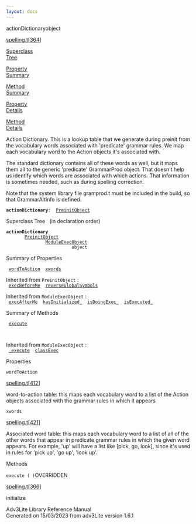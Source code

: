 ```yaml
---
layout: docs
---
```

<span class="title">actionDictionary</span><span class="type">object</span>

[spelling.t](../file/spelling.t.html)\[[364](../source/spelling.t.html#364)\]

[Superclass  
Tree](#_SuperClassTree_)

[Property  
Summary](#_PropSummary_)

[Method  
Summary](#_MethodSummary_)

[Property  
Details](#_Properties_)

[Method  
Details](#_Methods_)

<div class="fdesc">

Action Dictionary. This is a lookup table that we generate during
preinit from the vocabulary words associated with 'predicate' grammar
rules. We map each vocabulary word to the Action objects it's associated
with.

The standard dictionary contains all of these words as well, but it maps
them all to the generic 'predicate' GrammarProd object. That doesn't
help us identify which words are associated with which actions. That
information is sometimes needed, such as during spelling correction.

Note that the system library file gramprod.t must be included in the
build, so that GrammarAltInfo is defined.

**`actionDictionary`**` :   `[`PreinitObject`](../object/PreinitObject.html)

</div>

<span id="_SuperClassTree_"></span>

<div class="mjhd">

<span class="hdln">Superclass Tree</span>   (in declaration order)

</div>

**`actionDictionary`**  
`         `[`PreinitObject`](../object/PreinitObject.html)  
`                 `[`ModuleExecObject`](../object/ModuleExecObject.html)  
`                         object`  
<span id="_PropSummary_"></span>

<div class="mjhd">

<span class="hdln">Summary of Properties</span>  

</div>

` `[`wordToAction`](#wordToAction)`  `[`xwords`](#xwords)`  `

Inherited from `PreinitObject` :  
` `[`execBeforeMe`](../object/PreinitObject.html#execBeforeMe)`  `[`reverseGlobalSymbols`](../object/PreinitObject.html#reverseGlobalSymbols)`  `

Inherited from `ModuleExecObject` :  
` `[`execAfterMe`](../object/ModuleExecObject.html#execAfterMe)`  `[`hasInitialized_`](../object/ModuleExecObject.html#hasInitialized_)`  `[`isDoingExec_`](../object/ModuleExecObject.html#isDoingExec_)`  `[`isExecuted_`](../object/ModuleExecObject.html#isExecuted_)`  `

<span id="_MethodSummary_"></span>

<div class="mjhd">

<span class="hdln">Summary of Methods</span>  

</div>

` `[`execute`](#execute)`  `

` `

Inherited from `ModuleExecObject` :  
` `[`_execute`](../object/ModuleExecObject.html#_execute)`  `[`classExec`](../object/ModuleExecObject.html#classExec)`  `

<span id="_Properties_"></span>

<div class="mjhd">

<span class="hdln">Properties</span>  

</div>

<span id="wordToAction"></span>

`wordToAction`

[spelling.t](../file/spelling.t.html)\[[412](../source/spelling.t.html#412)\]

<div class="desc">

word-to-action table: this maps each vocabulary word to a list of the
Action objects associated with the grammar rules in which it appears

</div>

<span id="xwords"></span>

`xwords`

[spelling.t](../file/spelling.t.html)\[[421](../source/spelling.t.html#421)\]

<div class="desc">

Associated word table: this maps each vocabulary word to a list of all
of the other words that appear in predicate grammar rules in which the
given word appears. For example, 'up' will have a list like \[pick, go,
look\], since it's used in rules for 'pick up', 'go up', 'look up'.

</div>

<span id="_Methods_"></span>

<div class="mjhd">

<span class="hdln">Methods</span>  

</div>

<span id="execute"></span>

`execute ( )`<span class="rem">OVERRIDDEN</span>

[spelling.t](../file/spelling.t.html)\[[366](../source/spelling.t.html#366)\]

<div class="desc">

initialize

</div>

<div class="ftr">

Adv3Lite Library Reference Manual  
Generated on 15/03/2023 from adv3Lite version 1.6.1

</div>
